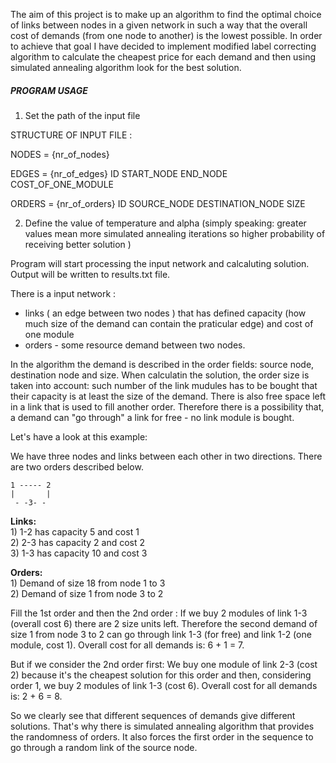 The aim of this project is to make up an algorithm to find the optimal choice of links between nodes in a given
network in such a way that the overall cost of demands (from one node to another) is the lowest possible.
In order to achieve that goal I have decided to implement modified label correcting algorithm to calculate
the cheapest price for each demand and then using simulated annealing algorithm look for the best solution.


##### PROGRAM USAGE #####

1) Set the path of the input file 

STRUCTURE OF INPUT FILE : 

NODES = {nr_of_nodes}

EDGES = {nr_of_edges}
ID START_NODE END_NODE COST_OF_ONE_MODULE

ORDERS = {nr_of_orders}
ID SOURCE_NODE DESTINATION_NODE SIZE

2) Define the value of temperature and alpha (simply speaking: greater values mean more simulated annealing iterations so higher probability of receiving better solution ) 

Program will start processing the input network and calcaluting solution. Output will be written to results.txt file.

There is a input network :
- links ( an edge between two nodes ) that has defined capacity (how much size of the demand can contain the praticular edge) and
cost of one module
- orders - some resource demand between two nodes.

In the algorithm the demand is described in the order fields: source node, destination node and size. 
When calculatin the solution, the order size is taken into account: such number of the link mudules has to be bought that their capacity
is at least the size of the demand. There is also free space left in a link that is used to fill another order.
Therefore there is a possibility that, a demand can "go through" a link for free - no link module is bought.

Let's have a look at this example: 

We have three nodes and links between each other in two directions. There are two orders described below.

	1 ----- 2
	|	    |
	 - -3- -	

<b>Links:</b>
<br>
	1) 1-2 has capacity 5 and cost 1<br>
	2) 2-3 has capacity 2 and cost 2<br>
	3) 1-3 has capacity 10 and cost 3<br>

<b>Orders:</b>
<br>
	1) Demand of size 18 from node 1 to 3<br>
	2) Demand of size 1 from node 3 to 2<br>

	
Fill the 1st order and then the 2nd order : 
If we buy 2 modules of link 1-3 (overall cost 6) there are 2 size units left. Therefore
the second demand of size 1 from node 3 to 2 can go through link 1-3 (for free) and link 1-2
(one module, cost 1).
Overall cost for all demands is: 6 + 1 = 7.

But if we consider the 2nd order first:
We buy one module of link 2-3 (cost 2) because it's the cheapest solution for this order and
then, considering order 1, we buy 2 modules of link 1-3 (cost 6).
Overall cost for all demands is: 2 + 6 = 8.

So we clearly see that different sequences of demands give different solutions.
That's why there is simulated annealing algorithm that provides the randomness
of orders. It also forces the first order in the sequence to go through a random link of the source node.


